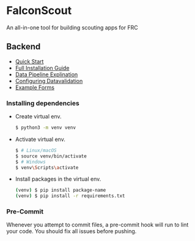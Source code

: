 # FalconScout
An all-in-one tool for building scouting apps for FRC


## Backend
- [Quick Start](/docs/QUICK_START.md)
- [Full Installation Guide](/docs/FULL_INSTALLATION_GUIDE.md)
- [Data Pipeline Explination](/docs/DATA_PIPIELINE_EXPLINATION.md)
- [Configuring Datavalidation](/docs/CONFIGURING_DATAVALIDATION.md)
- [Example Forms](/docs/EXAMPLE_FORMS.md)

### Installing dependencies
- Create virtual env.
    ```sh
    $ python3 -m venv venv
    ```
- Activate virtual env.
    ```sh
    $ # Linux/macOS
    $ source venv/bin/activate  
    $ # Windows
    $ venv\Scripts\activate    
    ```
- Install packages in the virtual env.
    ```sh
    (venv) $ pip install package-name
    (venv) $ pip install -r requirements.txt
    
### Pre-Commit
Whenever you attempt to commit files, a pre-commit hook will run to lint your code. You should fix all issues before pushing.
